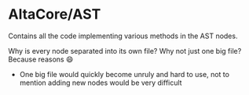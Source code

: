 # AltaCore/AST
Contains all the code implementing various methods in the AST nodes.

Why is every node separated into its own file? Why not just one big file? Because reasons :smile:
  * One big file would quickly become unruly and hard to use, not to mention adding new nodes would be very difficult